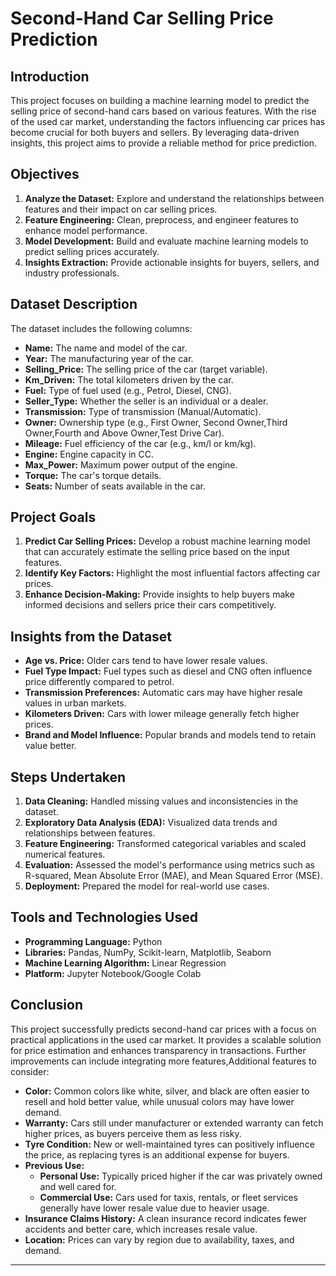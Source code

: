 # Second-Hand Car Selling Price Prediction

## Introduction

This project focuses on building a machine learning model to predict the selling price of second-hand cars based on various features. With the rise of the used car market, understanding the factors influencing car prices has become crucial for both buyers and sellers. By leveraging data-driven insights, this project aims to provide a reliable method for price prediction.

## Objectives

1. **Analyze the Dataset:** Explore and understand the relationships between features and their impact on car selling prices.
2. **Feature Engineering:** Clean, preprocess, and engineer features to enhance model performance.
3. **Model Development:** Build and evaluate machine learning models to predict selling prices accurately.
4. **Insights Extraction:** Provide actionable insights for buyers, sellers, and industry professionals.

## Dataset Description

The dataset includes the following columns:

- **Name:** The name and model of the car.
- **Year:** The manufacturing year of the car.
- **Selling_Price:** The selling price of the car (target variable).
- **Km_Driven:** The total kilometers driven by the car.
- **Fuel:** Type of fuel used (e.g., Petrol, Diesel, CNG).
- **Seller_Type:** Whether the seller is an individual or a dealer.
- **Transmission:** Type of transmission (Manual/Automatic).
- **Owner:** Ownership type (e.g., First Owner, Second Owner,Third Owner,Fourth and Above Owner,Test Drive Car).
- **Mileage:** Fuel efficiency of the car (e.g., km/l or km/kg).
- **Engine:** Engine capacity in CC.
- **Max_Power:** Maximum power output of the engine.
- **Torque:** The car's torque details.
- **Seats:** Number of seats available in the car.

## Project Goals

1. **Predict Car Selling Prices:** Develop a robust machine learning model that can accurately estimate the selling price based on the input features.
2. **Identify Key Factors:** Highlight the most influential factors affecting car prices.
3. **Enhance Decision-Making:** Provide insights to help buyers make informed decisions and sellers price their cars competitively.

## Insights from the Dataset

- **Age vs. Price:** Older cars tend to have lower resale values.
- **Fuel Type Impact:** Fuel types such as diesel and CNG often influence price differently compared to petrol.
- **Transmission Preferences:** Automatic cars may have higher resale values in urban markets.
- **Kilometers Driven:** Cars with lower mileage generally fetch higher prices.
- **Brand and Model Influence:** Popular brands and models tend to retain value better.

## Steps Undertaken

1. **Data Cleaning:** Handled missing values and inconsistencies in the dataset.
2. **Exploratory Data Analysis (EDA):** Visualized data trends and relationships between features.
3. **Feature Engineering:** Transformed categorical variables and scaled numerical features.
4. **Evaluation:** Assessed the model's performance using metrics such as R-squared, Mean Absolute Error (MAE), and Mean Squared Error (MSE).
5. **Deployment:** Prepared the model for real-world use cases.

## Tools and Technologies Used

- **Programming Language:** Python
- **Libraries:** Pandas, NumPy, Scikit-learn, Matplotlib, Seaborn
- **Machine Learning Algorithm:** Linear Regression
- **Platform:** Jupyter Notebook/Google Colab

## Conclusion

This project successfully predicts second-hand car prices with a focus on practical applications in the used car market. It provides a scalable solution for price estimation and enhances transparency in transactions. Further improvements can include integrating more features,Additional features to consider:

- **Color:** Common colors like white, silver, and black are often easier to resell and hold better value, while unusual colors may have lower demand.
- **Warranty:** Cars still under manufacturer or extended warranty can fetch higher prices, as buyers perceive them as less risky.
- **Tyre Condition:** New or well-maintained tyres can positively influence the price, as replacing tyres is an additional expense for buyers.
- **Previous Use:**
  - **Personal Use:** Typically priced higher if the car was privately owned and well cared for.
  - **Commercial Use:** Cars used for taxis, rentals, or fleet services generally have lower resale value due to heavier usage.
- **Insurance Claims History:** A clean insurance record indicates fewer accidents and better care, which increases resale value.
- **Location:** Prices can vary by region due to availability, taxes, and demand.

---


